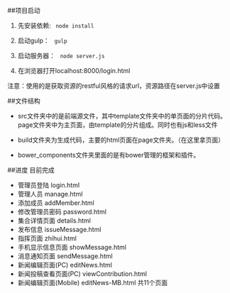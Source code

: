 ##项目启动
1. 先安装依赖:
<code> node install </code>

2. 启动gulp：
<code> gulp </code>

3. 启动服务器：
<code> node server.js </code>

4. 在浏览器打开localhost:8000/login.html

注意：使用的是获取资源的restful风格的请求url，资源路径在server.js中设置

##文件结构
+ src文件夹中的是前端源文件，其中template文件夹中的单页面的分片代码。page文件夹中为主页面，由template的分片组成。同时也有js和less文件

+ build文件夹为生成代码，主要的html页面在page文件夹。（在这里拿页面）

+ bower_components文件夹里面的是有bower管理的框架和插件。

##进度
目前完成

+ 管理员登陆 login.html
+ 管理人员 manage.html
+ 添加成员 addMember.html
+ 修改管理员密码 password.html
+ 集合详情页面 details.html
+ 发布信息 issueMessage.html
+ 指挥页面 zhihui.html
+ 手机显示信息页面 showMessage.html
+ 消息通知页面 sendMessage.html 
+ 新闻编辑页面(PC) editNews.html
+ 新闻投稿查看页面(PC) viewContribution.html
+ 新闻编辑页面(Mobile) editNews-MB.html
共11个页面